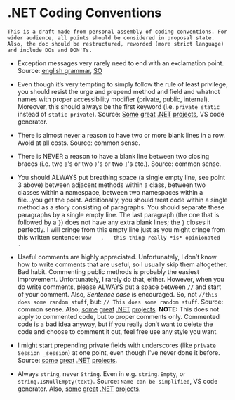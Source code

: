 # .NET Coding Conventions
    This is a draft made from personal assembly of coding conventions. For wider audience, all points should be considered in proposal state. Also, the doc should be restructured, reworded (more strict language) and include DOs and DON'Ts. 
 
- Exception messages very rarely need to end with an exclamation point. Source: [english grammar](http://grammar.yourdictionary.com/punctuation/when/when-to-use-exclamation-marks.html), [SO](https://stackoverflow.com/questions/259887/what-style-do-you-use-for-exception-messages)

- Even though it’s very tempting to simply follow the rule of least privilege, you should resist the urge and prepend method and field and whatnot names with proper accessibility modifier (private, public, internal). Moreover, this should always be the first keyword (i.e. `private static` instead of `static private`). Source: [Some](https://github.com/openiddict) [great](https://github.com/aspnet-contrib/) [.NET](https://github.com/dotnet/corefx) [projects](https://github.com/jbogard/MediatR), VS code generator.

- There is almost never a reason to have two or more blank lines in a row. Avoid at all costs. Source: common sense.

- There is NEVER a reason to have a blank line between two closing braces (i.e. two `}`'s or two `)`'s or two `]`'s etc.). Source: common sense.

- You should ALWAYS put breathing space (a single empty line, see point 3 above) between adjacent methods within a class, between two classes within a namespace, between two namespaces within a file...you get the point. Additionally, you should treat code within a single method as a story consisting of paragraphs. You should separate these paragraphs by a single empty line. The last paragraph (the one that is followed by a `}`) does not have any extra blank lines; the `}` closes it perfectly. I will cringe from this empty line just as you might cringe from this written sentence: `Wow   ,   this thing really *is* opinionated   .`

- Useful comments are highly appreciated. Unfortunately, I don’t know how to write comments that are useful, so I usually skip them altogether. Bad habit. Commenting public methods is probably the easiest improvement. Unfortunately, I rarely do that, either. However, when you do write comments, please ALWAYS put a space between `//` and start of your comment. Also, *Sentence case* is encouraged. So, not `//this does some random stuff`, but: `// This does some random stuff`. Source: common sense. Also, [some](https://github.com/openiddict) [great](https://github.com/aspnet-contrib/) [.NET](https://github.com/dotnet/corefx) [projects](https://github.com/autofac/Autofac). **NOTE:** This does not apply to commented code, but to proper comments only. Commented code is a bad idea anyway, but if you really don’t want to delete the code and choose to comment it out, feel free use any style you want. 

- I might start prepending private fields with underscores (like `private Session _session`) at one point, even though I've never done it before. Source: [some](https://github.com/openiddict) [great](https://github.com/aspnet-contrib/) [.NET](https://github.com/dotnet/corefx) [projects](https://github.com/autofac/Autofac). 

- Always `string`, never `String`. Even in e.g. `string.Empty`, or `string.IsNullEmpty(text)`. Source: `Name can be simplified`, VS code generator. Also, [some](https://github.com/openiddict) [great](https://github.com/aspnet-contrib/) [.NET](https://github.com/dotnet/corefx) [projects](https://github.com/autofac/Autofac).
